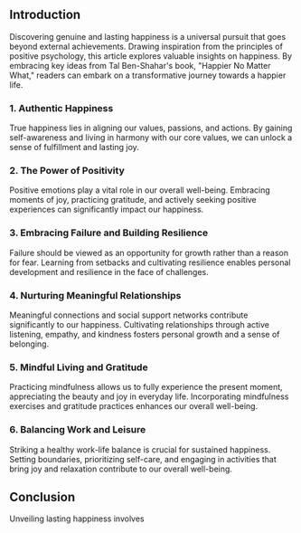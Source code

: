 

## Introduction
Discovering genuine and lasting happiness is a universal pursuit that goes beyond external achievements. Drawing inspiration from the principles of positive psychology, this article explores valuable insights on happiness. By embracing key ideas from Tal Ben-Shahar's book, "Happier No Matter What," readers can embark on a transformative journey towards a happier life.

### 1. Authentic Happiness
True happiness lies in aligning our values, passions, and actions. By gaining self-awareness and living in harmony with our core values, we can unlock a sense of fulfillment and lasting joy.

### 2. The Power of Positivity
Positive emotions play a vital role in our overall well-being. Embracing moments of joy, practicing gratitude, and actively seeking positive experiences can significantly impact our happiness.

### 3. Embracing Failure and Building Resilience
Failure should be viewed as an opportunity for growth rather than a reason for fear. Learning from setbacks and cultivating resilience enables personal development and resilience in the face of challenges.

### 4. Nurturing Meaningful Relationships
Meaningful connections and social support networks contribute significantly to our happiness. Cultivating relationships through active listening, empathy, and kindness fosters personal growth and a sense of belonging.

### 5. Mindful Living and Gratitude
Practicing mindfulness allows us to fully experience the present moment, appreciating the beauty and joy in everyday life. Incorporating mindfulness exercises and gratitude practices enhances our overall well-being.

### 6. Balancing Work and Leisure
Striking a healthy work-life balance is crucial for sustained happiness. Setting boundaries, prioritizing self-care, and engaging in activities that bring joy and relaxation contribute to our overall well-being.

## Conclusion
Unveiling lasting happiness involves
